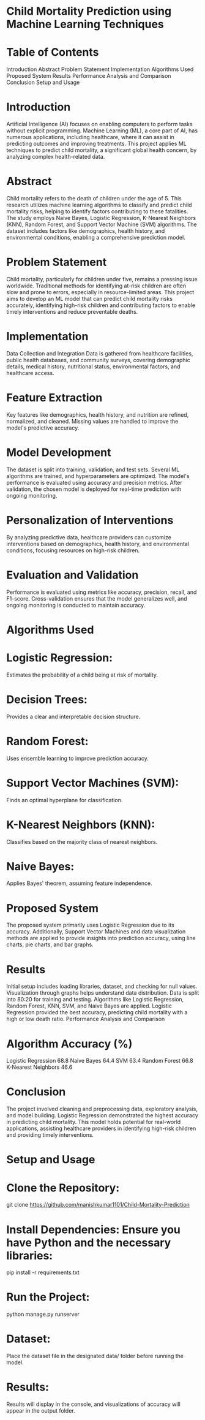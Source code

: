 # Child Mortality Prediction using Machine Learning Techniques

# Table of Contents
Introduction
Abstract
Problem Statement
Implementation
Algorithms Used
Proposed System
Results
Performance Analysis and Comparison
Conclusion
Setup and Usage

# Introduction
Artificial Intelligence (AI) focuses on enabling computers to perform tasks without explicit programming. Machine Learning (ML), a core part of AI, has numerous applications, including healthcare, where it can assist in predicting outcomes and improving treatments. This project applies ML techniques to predict child mortality, a significant global health concern, by analyzing complex health-related data.

# Abstract
Child mortality refers to the death of children under the age of 5. This research utilizes machine learning algorithms to classify and predict child mortality risks, helping to identify factors contributing to these fatalities. The study employs Naive Bayes, Logistic Regression, K-Nearest Neighbors (KNN), Random Forest, and Support Vector Machine (SVM) algorithms. The dataset includes factors like demographics, health history, and environmental conditions, enabling a comprehensive prediction model.

# Problem Statement
Child mortality, particularly for children under five, remains a pressing issue worldwide. Traditional methods for identifying at-risk children are often slow and prone to errors, especially in resource-limited areas. This project aims to develop an ML model that can predict child mortality risks accurately, identifying high-risk children and contributing factors to enable timely interventions and reduce preventable deaths.

# Implementation
Data Collection and Integration
Data is gathered from healthcare facilities, public health databases, and community surveys, covering demographic details, medical history, nutritional status, environmental factors, and healthcare access.

# Feature Extraction
Key features like demographics, health history, and nutrition are refined, normalized, and cleaned. Missing values are handled to improve the model's predictive accuracy.

# Model Development
The dataset is split into training, validation, and test sets. Several ML algorithms are trained, and hyperparameters are optimized. The model's performance is evaluated using accuracy and precision metrics. After validation, the chosen model is deployed for real-time prediction with ongoing monitoring.

# Personalization of Interventions
By analyzing predictive data, healthcare providers can customize interventions based on demographics, health history, and environmental conditions, focusing resources on high-risk children.

# Evaluation and Validation
Performance is evaluated using metrics like accuracy, precision, recall, and F1-score. Cross-validation ensures that the model generalizes well, and ongoing monitoring is conducted to maintain accuracy.

# Algorithms Used
# Logistic Regression:
Estimates the probability of a child being at risk of mortality.
# Decision Trees:
Provides a clear and interpretable decision structure.
# Random Forest:
Uses ensemble learning to improve prediction accuracy.
# Support Vector Machines (SVM):
Finds an optimal hyperplane for classification.
# K-Nearest Neighbors (KNN): 
Classifies based on the majority class of nearest neighbors.
# Naive Bayes:
Applies Bayes' theorem, assuming feature independence.

# Proposed System
The proposed system primarily uses Logistic Regression due to its accuracy. Additionally, Support Vector Machines and data visualization methods are applied to provide insights into prediction accuracy, using line charts, pie charts, and bar graphs.

# Results
Initial setup includes loading libraries, dataset, and checking for null values.
Visualization through graphs helps understand data distribution.
Data is split into 80:20 for training and testing.
Algorithms like Logistic Regression, Random Forest, KNN, SVM, and Naive Bayes are applied. Logistic Regression provided the best accuracy, predicting child mortality with a high or low death ratio.
Performance Analysis and Comparison
# Algorithm	Accuracy (%)
Logistic Regression	68.8
Naive Bayes	64.4
SVM	63.4
Random Forest	66.8
K-Nearest Neighbors	46.6
# Conclusion
The project involved cleaning and preprocessing data, exploratory analysis, and model building. Logistic Regression demonstrated the highest accuracy in predicting child mortality. This model holds potential for real-world applications, assisting healthcare providers in identifying high-risk children and providing timely interventions.

# Setup and Usage
# Clone the Repository:
git clone https://github.com/manishkumar1101/Child-Mortality-Prediction
# Install Dependencies: Ensure you have Python and the necessary libraries:
pip install -r requirements.txt
# Run the Project:
python manage.py runserver
# Dataset:
Place the dataset file in the designated data/ folder before running the model.

# Results:
Results will display in the console, and visualizations of accuracy will appear in the output folder.

